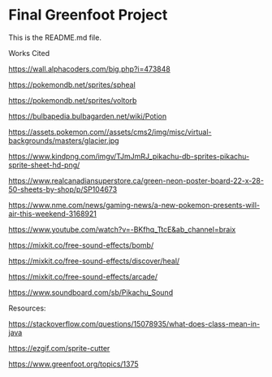 # Final Greenfoot Project
This is the README.md file.

Works Cited

https://wall.alphacoders.com/big.php?i=473848

https://pokemondb.net/sprites/spheal

https://pokemondb.net/sprites/voltorb

https://bulbapedia.bulbagarden.net/wiki/Potion

https://assets.pokemon.com//assets/cms2/img/misc/virtual-backgrounds/masters/glacier.jpg

https://www.kindpng.com/imgv/TJmJmRJ_pikachu-db-sprites-pikachu-sprite-sheet-hd-png/

https://www.realcanadiansuperstore.ca/green-neon-poster-board-22-x-28-50-sheets-by-shop/p/SP104673

https://www.nme.com/news/gaming-news/a-new-pokemon-presents-will-air-this-weekend-3168921

https://www.youtube.com/watch?v=-BKfhq_TtcE&ab_channel=braix

https://mixkit.co/free-sound-effects/bomb/

https://mixkit.co/free-sound-effects/discover/heal/

https://mixkit.co/free-sound-effects/arcade/

https://www.soundboard.com/sb/Pikachu_Sound

Resources:

https://stackoverflow.com/questions/15078935/what-does-class-mean-in-java

https://ezgif.com/sprite-cutter

https://www.greenfoot.org/topics/1375
